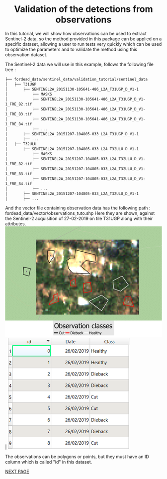 # <div align="center"> Validation of the detections from observations </div>

In this tutorial, we will show how observations can be used to extract Sentinel-2 data, so the method provided in this package can be applied on a specific dataset, allowing a user to run tests very quickly which can be used to optimize the parameters and to validate the method using this observation dataset.

The Sentinel-2 data we will use in this example, follows the following file tree :

```
├── fordead_data/sentinel_data/validation_tutorial/sentinel_data
│   ├── T31UGP
│       ├── SENTINEL2A_20151130-105641-486_L2A_T31UGP_D_V1-1
│           ├── MASKS
│           ├── SENTINEL2A_20151130-105641-486_L2A_T31UGP_D_V1-1_FRE_B2.tif
│           ├── SENTINEL2A_20151130-105641-486_L2A_T31UGP_D_V1-1_FRE_B3.tif
│           ├── SENTINEL2A_20151130-105641-486_L2A_T31UGP_D_V1-1_FRE_B4.tif
│           ├── ...
│       ├── SENTINEL2A_20151207-104805-033_L2A_T31UGP_D_V1-1
│       ├── ...
│   ├── T32ULU
│       ├── SENTINEL2A_20151207-104805-033_L2A_T32ULU_D_V1-1
│           ├── MASKS
│           ├── SENTINEL2A_20151207-104805-033_L2A_T32ULU_D_V1-1_FRE_B2.tif
│           ├── SENTINEL2A_20151207-104805-033_L2A_T32ULU_D_V1-1_FRE_B3.tif
│           ├── SENTINEL2A_20151207-104805-033_L2A_T32ULU_D_V1-1_FRE_B4.tif
│           ├── ...
│       ├── SENTINEL2A_20151207-104805-033_L2A_T32ULU_D_V1-1
│       ├── ...
```
And the vector file containing observation data has the following path : fordead_data/vector/observations_tuto.shp
Here they are shown, against the Sentinel-2 acquisition of 27-02-2019 on tile T31UGP along with their attributes.
![observations](Figures/observations.png "observations")  |  ![observation_dataframe](Figures/observation_dataframe.png "observation_dataframe")

The observations can be polygons or points, but they must have an ID column which is called "id" in this dataset.

[NEXT PAGE](https://fordead.gitlab.io/fordead_package/docs/Tutorials/Validation/01_preprocessing_observations)

